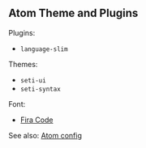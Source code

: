 ## Atom Theme and Plugins

Plugins:

- `language-slim`

Themes:

- `seti-ui`
- `seti-syntax`

Font:

- [Fira Code](https://github.com/tonsky/FiraCode)

See also: [Atom config](./atom.cson)
